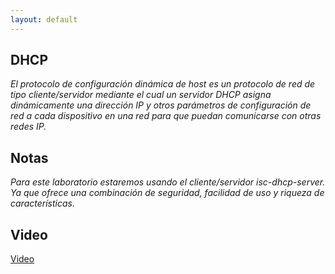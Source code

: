 ```yaml
---
layout: default
---
```


## DHCP

_El protocolo de configuración dinámica de host es un protocolo de red de tipo cliente/servidor mediante el cual un servidor DHCP asigna dinámicamente una dirección IP y otros parámetros de configuración de red a cada dispositivo en una red para que puedan comunicarse con otras redes IP._

## Notas

_Para este laboratorio estaremos usando el cliente/servidor isc-dhcp-server. Ya que ofrece una combinación de seguridad, facilidad de uso y riqueza de características._

## Video

[Video](https://youtu.be/g1HQV4Fh-Q8)